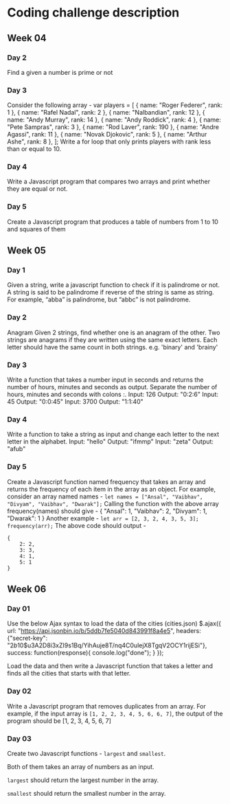 # Coding challenge description

## Week 04
### Day 2

Find a given a number is prime or not

### Day 3
Consider the following array -
var players = [
{ name: "Roger Federer", rank: 1 },
{ name: "Rafel Nadal", rank: 2 },
{ name: "Nalbandian", rank: 12 },
{ name: "Andy Murray", rank: 14 },
{ name: "Andy Roddick", rank: 4 },
{ name: "Pete Sampras", rank: 3 },
{ name: "Rod Laver", rank: 190 },
{ name: "Andre Agassi", rank: 11 },
{ name: "Novak Djokovic", rank: 5 },
{ name: "Arthur Ashe", rank: 8 },
];
Write a for loop that only prints players with rank less than or equal to 10.

### Day 4
Write a Javascript program that compares two arrays and print whether they are equal or not.

### Day 5 
Create a Javascript program that produces a table of numbers from 1 to 10 and squares of them 

## Week 05 

### Day 1
Given a string, write a javascript function to check if it is palindrome or not.
A string is said to be palindrome if reverse of the string is same as string. For example, “abba” is palindrome, but “abbc” is not palindrome.

### Day 2 
Anagram
Given 2 strings, find whether one is an anagram of the other.
Two strings are anagrams if they are written using the same exact letters. Each letter should have the same count in both strings. e.g. 'binary' and 'brainy'

### Day 3 
Write a function that takes a number input in seconds and returns the number of hours, minutes and seconds as output. Separate the number of hours, minutes and seconds with colons :.
Input: 126
Output: "0:2:6"
Input: 45
Output: "0:0:45"
Input: 3700
Output: "1:1:40"

### Day 4 
Write a function to take a string as input and change each letter to the next letter in the alphabet.
Input: "hello"
Output: "ifmmp"
Input: "zeta"
Output: "afub"

### Day 5
Create a Javascript function named frequency that takes an array and returns the frequency of each item in the array as an object.
For example, consider an array named names -
`let names = ["Ansal", "Vaibhav", "Divyam", "Vaibhav", "Dwarak"];`
Calling the function with the above array frequency(names) should give -
{
    "Ansal": 1,
    "Vaibhav": 2,
    "Divyam": 1,
    "Dwarak": 1
}
Another example -
`let arr = [2, 3, 2, 4, 3, 5, 3];`
`frequency(arr);`
The above code should output -
```
{
    2: 2,
    3: 3,
    4: 1,
    5: 1
}
```

## Week 06

### Day 01 
Use the below Ajax syntax to load the data of the cities (cities.json)
$.ajax({
                url: "https://api.jsonbin.io/b/5ddb7fe5040d843991f8a4e5",
                headers: {"secret-key": "$2b$10$u3A2D8i3xZI9s1Bq/YihAuje8T/nq4C0ulejX8TgqV2OCY1rijESi"},
                success: function(response){
                    console.log("done");
                }
            });

Load the data and then write a Javascript function that takes a letter and finds all the cities that starts with that letter.

### Day 02 
Write a Javascript program that removes duplicates from an array.
For example, if the input array is `[1, 2, 2, 3, 4, 5, 6, 6, 7]`, the output of the program should be [1, 2, 3, 4, 5, 6, 7]

### Day 03 
Create two Javascript functions - `largest` and `smallest`.

Both of them takes an array of numbers as an input.

`largest` should return the largest number in the array.

`smallest` should return the smallest number in the array.